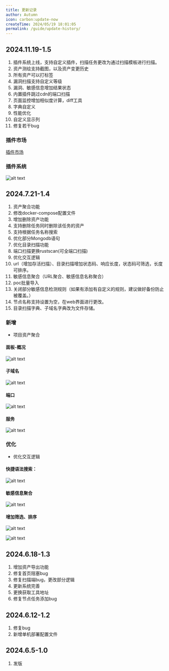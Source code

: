 ```yaml
---
title: 更新记录
author: Autumn
icon: carbon:update-now
createTime: 2024/05/19 18:01:05
permalink: /guide/update-history/
---
```


## 2024.11.19-1.5
1. 插件系统上线，支持自定义插件，扫描任务更改为通过扫描模板进行扫描。
2. 资产测绘支持截图，以及资产变更历史
3. 所有资产可以打标签
3. 漏洞扫描支持自定义等级
4. 漏洞、敏感信息增加结果状态
5. 内置插件跳过cdn的端口扫描
6. 页面监控增加相似度计算，diff工具
7. 字典自定义
8. 性能优化
9. 自定义显示列
10. 修复若干bug

### 插件市场
[插件市场](https://plugin.scope-sentry.top/)

### 插件系统
![alt text](/images/plugin-cn.png)

## 2024.7.21-1.4
1. 资产聚合功能
2. 修改docker-compose配置文件
3. 增加删除资产功能
4. 支持删除任务同时删除该任务的资产
5. 支持根据任务名称搜索
6. 优化部分Mongodb语句
7. 优化目录扫描功能
8. 端口扫描更换rustscan(可全端口扫描)
9. 优化交互逻辑
10. url（增加存活扫描）、目录扫描增加状态码、响应长度，状态码可筛选，长度可排序。
11. 敏感信息聚合（URL聚合、敏感信息名称聚合）
12. poc批量导入
13. 关闭部分敏感信息检测规则（如果有添加有自定义的规则，建议做好备份防止被覆盖。）
14. 节点名称支持设置为空，在web界面进行更改。
15. 目录扫描字典、子域名字典改为文件存储。

### 新增
- 项目资产聚合

#### 面板-概况
![alt text](/images/project-dsh.png)

#### 子域名
![alt text](/images/project-subdomain.png)

#### 端口
![alt text](/images/project-port.png)

#### 服务
![alt text](/images/project-server.png)


### 优化
- 优化交互逻辑

#### 快捷语法搜索：
![alt text](/images/search.gif)

#### 敏感信息聚合
![alt text](/images/sns-cn.png)

#### 增加筛选、排序
![alt text](/images/url-cn.png)

![alt text](/images/dir-cn.png)




## 2024.6.18-1.3
1. 增加资产导出功能
2. 修复首页阻塞bug
3. 修复扫描端bug，更改部分逻辑
4. 更新系统完善
5. 更换获取工具地址
6. 修复节点任务添加bug


## 2024.6.12-1.2
1. 修复bug
2. 新增单机部署配置文件


## 2024.6.5-1.0

1. 发版